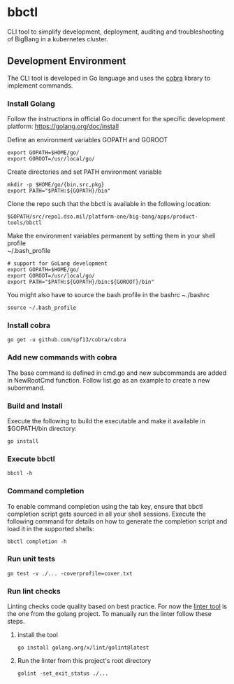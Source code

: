# bbctl
CLI tool to simplify development, deployment, auditing and troubleshooting of BigBang in a kubernetes cluster.

## Development Environment 
The CLI tool is developed in Go language and uses the [cobra](https://github.com/spf13/cobra/) library to implement commands.

### Install Golang
Follow the instructions in official Go document for the specific development platform:
https://golang.org/doc/install

Define an environment variables GOPATH and GOROOT
```
export GOPATH=$HOME/go/
export GOROOT=/usr/local/go/
```
Create directories and set PATH environment variable
```
mkdir -p $HOME/go/{bin,src,pkg}
export PATH="$PATH:${GOPATH}/bin"
```
Clone the repo such that the bbctl is available in the following location:
```
$GOPATH/src/repo1.dso.mil/platform-one/big-bang/apps/product-tools/bbctl
```
Make the environment variables permanent by setting them in your shell profile   
~/.bash_profile
```
# support for GoLang development
export GOPATH=$HOME/go/
export GOROOT=/usr/local/go/
export PATH="$PATH:${GOPATH}/bin:${GOROOT}/bin"
```
You might also have to source the bash profile in the bashrc
~./bashrc
```
source ~/.bash_profile
```

### Install cobra
```
go get -u github.com/spf13/cobra/cobra
```

### Add new commands with cobra
The base command is defined in cmd.go and new subcommands are added in NewRootCmd function. Follow list.go as an example to create a new subommand.

### Build and Install
Execute the following to build the executable and make it available in $GOPATH/bin directory:
```
go install
```

### Execute bbctl
```
bbctl -h
```

### Command completion
To enable command completion using the tab key, ensure that bbctl completion script gets sourced in all your shell sessions. Execute the following command for details on how to generate the completion script and load it in the supported shells:
```
bbctl completion -h
```

### Run unit tests
```
go test -v ./... -coverprofile=cover.txt
```

### Run lint checks
Linting checks code quality based on best practice. For now the [linter tool](https://github.com/golang/lint) is the one from the golang project. To manually run the linter follow these steps.  
1. install the tool
    ```
    go install golang.org/x/lint/golint@latest
    ```
2. Run the linter from this project's root directory
    ```
    golint -set_exit_status ./...
    ```



